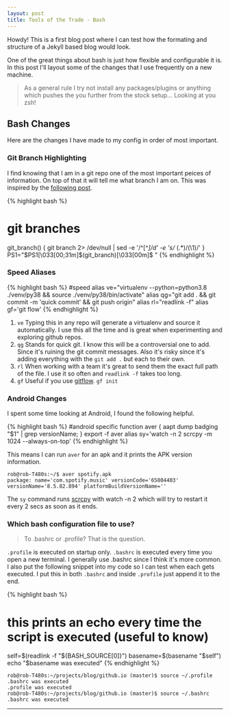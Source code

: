```yaml
---
layout: post
title: Tools of the Trade - Bash
---
```



<div class="message">
  Howdy! This is a first blog post where I can test how the formating and structure of a Jekyll based blog would look.
</div>

One of the great things about bash is just how flexible and configurable it is. In this post I'll layout some of the changes that I use frequently on a new machine.

> As a general rule I try not install any packages/plugins or anything which pushes the you further from the stock setup... Looking at you zsh!




## Bash Changes

Here are the changes I have made to my config in order of most important. 

### Git Branch Highlighting

I find knowing that I am in a git repo one of the most important peices of information. On top of that it will tell me what branch I am on. This was inspired by the [following post](https://www.shellhacks.com/show-git-branch-terminal-command-prompt).

{% highlight bash %}
# git branches
git_branch() {
  git branch 2> /dev/null | sed -e '/^[^*]/d' -e 's/* \(.*\)/(\1)/'
}
PS1="$PS1\[\033[00;31m\]\$(git_branch)\[\033[00m\]\$ "
{% endhighlight %}

### Speed Aliases

{% highlight bash %}
#speed
alias ve="virtualenv --python=python3.8 ./venv/py38 && source ./venv/py38/bin/activate"
alias qg="git add . && git commit -m 'quick commit' && git push origin"
alias rl="readlink -f"
alias gf='git flow'
{% endhighlight %}

1. `ve` Typing this in any repo will generate a virtualenv and source it automatically. I use this all the time and is great when experimenting and exploring github repos.
2. `qg` Stands for quick git. I know this will be a controversial one to add. Since it's ruining the git commit messages. Also it's risky since it's adding everything with the `git add .` but each to their own.
3. `rl` When working with a team it's great to send them the exact full path of the file. I use it so often and `readlink -f` takes too long.
4. `gf` Useful if you use [gitflow](http://danielkummer.github.io/git-flow-cheatsheet/). `gf init`

### Android Changes

I spent some time looking at Android, I found the following helpful.

{% highlight bash %}
#android specific
function aver { aapt dump badging "$1" | grep versionName; }
export -f aver
alias sy='watch -n 2 scrcpy -m 1024 --always-on-top'
{% endhighlight %}

This means I can run `aver` for an apk and it prints the APK version information.

```
rob@rob-T480s:~/$ aver spotify.apk 
package: name='com.spotify.music' versionCode='65804403' versionName='8.5.82.894' platformBuildVersionName=''
```
The `sy` command runs [scrcpy](https://github.com/Genymobile/scrcpy) with watch -n 2 which will try to restart it every 2 secs as soon as it ends.


### Which bash configuration file to use?

> To .bashrc or .profile? That is the question.

`.profile` is executed on startup only. `.bashrc` is executed every time you open a new terminal. I generally use .bashrc since I think it's more common. I also put the following snippet into my code so I can test when each gets executed. I put this in both `.bashrc` and inside `.profile` just append it to the end.

{% highlight bash %}
# this prints an echo every time the script is executed (useful to know)
self=$(readlink -f "${BASH_SOURCE[0]}")
basename=$(basename "$self")
echo "$basename was executed"
{% endhighlight %}

```
rob@rob-T480s:~/projects/blog/github.io (master)$ source ~/.profile 
.bashrc was executed
.profile was executed
rob@rob-T480s:~/projects/blog/github.io (master)$ source ~/.bashrc 
.bashrc was executed
```


-----


